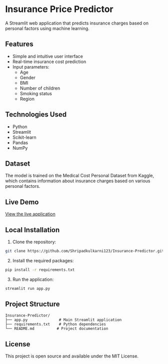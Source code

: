 # Insurance Price Predictor

A Streamlit web application that predicts insurance charges based on personal factors using machine learning.

## Features

- Simple and intuitive user interface
- Real-time insurance cost prediction
- Input parameters:
  - Age
  - Gender
  - BMI
  - Number of children
  - Smoking status
  - Region

## Technologies Used

- Python
- Streamlit
- Scikit-learn
- Pandas
- NumPy

## Dataset

The model is trained on the Medical Cost Personal Dataset from Kaggle, which contains information about insurance charges based on various personal factors.

## Live Demo

[View the live application](https://share.streamlit.io/shripadkulkarni123/insurance-predictor/main/app.py)

## Local Installation

1. Clone the repository:
```bash
git clone https://github.com/Shripadkulkarni123/Insurance-Predictor.git
```

2. Install the required packages:
```bash
pip install -r requirements.txt
```

3. Run the application:
```bash
streamlit run app.py
```

## Project Structure

```
Insurance-Predictor/
├── app.py              # Main Streamlit application
├── requirements.txt    # Python dependencies
└── README.md          # Project documentation
```

## License

This project is open source and available under the MIT License. 